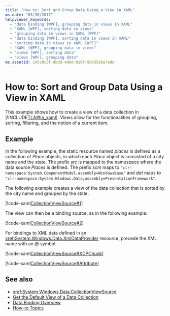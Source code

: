 ```yaml
---
title: "How to: Sort and Group Data Using a View in XAML"
ms.date: "03/30/2017"
helpviewer_keywords: 
  - "data binding [WPF], grouping data in views in XAML"
  - "XAML [WPF], sorting data in views"
  - "grouping data in views in XAML [WPF]"
  - "data binding [WPF], sorting data in views in XAML"
  - "sorting data in views in XAML [WPF]"
  - "XAML [WPF], grouping data in views"
  - "views [WPF], sorting data"
  - "views [WPF], grouping data"
ms.assetid: 145c8c3f-dbdd-4d0d-816f-90b35eba7eda
---
```

# How to: Sort and Group Data Using a View in XAML
This example shows how to create a view of a data collection in [!INCLUDE[TLA#tla_xaml](../../../../includes/tlasharptla-xaml-md.md)]. Views allow for the functionalities of grouping, sorting, filtering, and the notion of a current item.  
  
## Example  
 In the following example, the static resource named *places* is defined as a collection of *Place* objects, in which each *Place* object is consisted of a city name and the state. The prefix *src* is mapped to the namespace where the data source *Places* is defined. The prefix *scm* maps to `"clr-namespace:System.ComponentModel;assembly=WindowsBase"` and *dat* maps to `"clr-namespace:System.Windows.Data;assembly=PresentationFramework"`.  
  
 The following example creates a view of the data collection that is sorted by the city name and grouped by the state.  
  
 [!code-xaml[CollectionViewSource#1](~/samples/snippets/csharp/VS_Snippets_Wpf/CollectionViewSource/CS/window1.xaml#1)]  
  
 The view can then be a binding source, as in the following example:  
  
 [!code-xaml[CollectionViewSource#2](~/samples/snippets/csharp/VS_Snippets_Wpf/CollectionViewSource/CS/window1.xaml#2)]  
  
 For bindings to XML data defined in an <xref:System.Windows.Data.XmlDataProvider> resource, precede the XML name with an @ symbol.  
  
 [!code-xaml[CollectionViewSource#XDPChunk](~/samples/snippets/csharp/VS_Snippets_Wpf/CollectionViewSource/CS/window1.xaml#xdpchunk)]  
  
 [!code-xaml[CollectionViewSource#Attribute](~/samples/snippets/csharp/VS_Snippets_Wpf/CollectionViewSource/CS/window1.xaml#attribute)]  
  
## See also

- <xref:System.Windows.Data.CollectionViewSource>
- [Get the Default View of a Data Collection](how-to-get-the-default-view-of-a-data-collection.md)
- [Data Binding Overview](../../../desktop-wpf/data/data-binding-overview.md)
- [How-to Topics](data-binding-how-to-topics.md)
